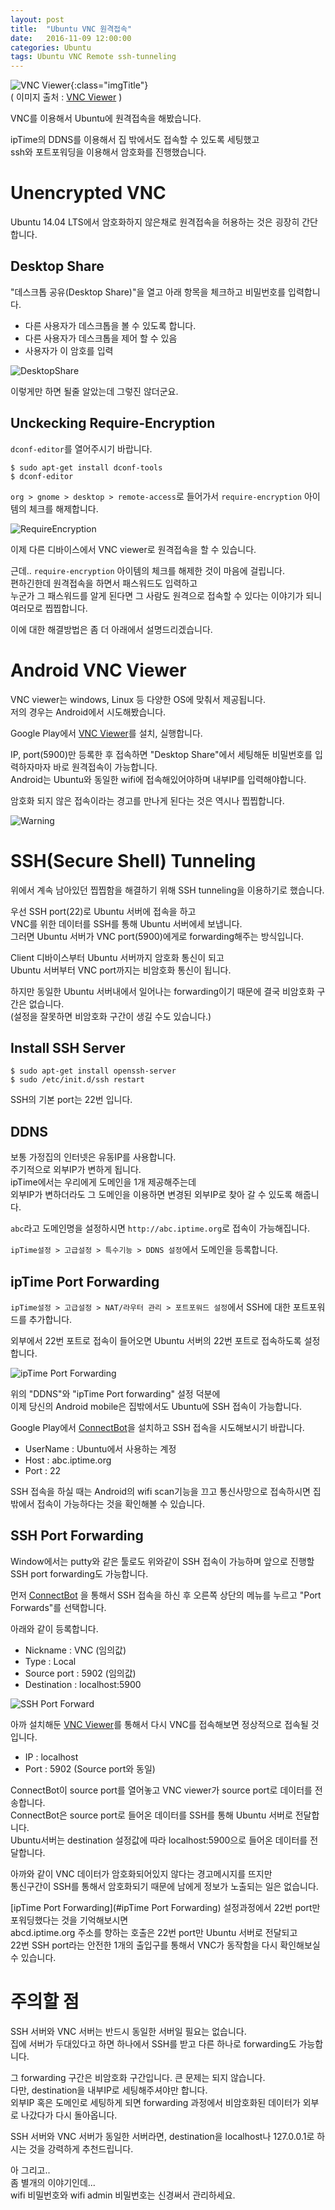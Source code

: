 ```yaml
---
layout: post
title:  "Ubuntu VNC 원격접속"
date:   2016-11-09 12:00:00
categories: Ubuntu
tags: Ubuntu VNC Remote ssh-tunneling
---
```


![VNC Viewer](https://lh6.ggpht.com/RcRUeZKNRYaCfoNGMe8Ic8OORBN-_pXgNyNtvNfSQ-5DFl-7CTuTYC2m96BbbV5IQU0=w300){:class="imgTitle"}  
( 이미지 출처 : [VNC Viewer](https://play.google.com/store/apps/details?id=com.realvnc.viewer.android) )  

VNC를 이용해서 Ubuntu에 원격접속을 해봤습니다.  

ipTime의 DDNS를 이용해서 집 밖에서도 접속할 수 있도록 세팅했고  
ssh와 포트포워딩을 이용해서 암호화를 진행했습니다.  

<!--more-->

# Unencrypted VNC

Ubuntu 14.04 LTS에서 암호화하지 않은채로 원격접속을 허용하는 것은 굉장히 간단합니다.  

## Desktop Share

"데스크톱 공유(Desktop Share)"을 열고 아래 항목을 체크하고 비밀번호를 입력합니다.  
  - 다른 사용자가 데스크톱을 볼 수 있도록 합니다.
  - 다른 사용자가 데스크톱을 제어 할 수 있음
  - 사용자가 이 암호를 입력

![DesktopShare](https://lh3.googleusercontent.com/35Sap6rnEEISQsBv5t-kukIEDYvCe-CwcUBh3Bc4QVw0MnWidtFRFPwkQhW5mZ-y_7nAgyBpmz6TPzVLTPucfD7TO80XOvES8UaRBUUKcmJAHSokFFA6SzO-_0QGZho_7MCFGseUOSNax-cfCQt5gK28aAGNHgzRlu1Qwp9YlhC6WaMydocI_OE2dFqrZdVKKxQm-yemlpdJmYBr4KmXG4Y37REMbVGqy_ck0F2f0FTU3qmBK2w0NNug-_031XfPwEGFuBTWrwlb7vC_YrCmCcAv2_mEwunPnzhGMnXxA1onaBTxZ7iHA14zTWL3qzuSszwaUqVe_N6LDoL4QbpM8pwBIfQUGNFd-XsTwhuIo9BrbWdnadIoOQLPnFKkS0ar_gzGpNW-6sBQYo9SRjzJdj5mr4FKoPp6NXqhSaCZIA8oJQMEwKccltFvG-sYshMZTDfrRjoteejcJ2qMhapUGf_LzV7wsC_nOrQEYICZ3nwvjBNKmdi3YFNaCXORMjhSBE8OoHmM5ohx_iDRmV6C9pyb97cp_fqRLBLpIQXweZ6Bofyt3AWNtdfPLHUDYTROITQzaVKgAU9a4YeO4v9q74KzQW_BSxCJXEK6CRs0GJM1vHpi=w440-h443-no)  

이렇게만 하면 될줄 알았는데 그렇진 않더군요.  

## Unckecking Require-Encryption 

```dconf-editor```를 열어주시기 바랍니다.  

~~~
$ sudo apt-get install dconf-tools
$ dconf-editor
~~~

```org > gnome > desktop > remote-access```로 들어가서 ```require-encryption``` 아이템의 체크를 해제합니다.  

![RequireEncryption](https://lh3.googleusercontent.com/PVk4wRbB8OAgb6OouP8mULi8tTXIiltULEFRwR4EyTlvyjJXnB5h7TcKBoiQzwlic7ExWLD7bSD3dDzlXlXQf_d3werVUoywa8TEZikHc1xzBUYCx4rojE7p9qyj02YYUGLW4lHI0tneaDeAncSfGLALhiEBBrsFXtOSyrzm75yXRYZfaK56ADLCUPVFbPZd3yluIwWX4fV1mbz0RKRnxYl6rGjyr0gKEzvmMq2k72f1zza74nulmKvevbdC38wvXLYr3ppyEWPGXF6iHiZ9NOoUm9qEoj7iOjBV5Ed_0280SdEBXIPk6c5t0n2kj4FTY1uqlgP1U6p0gVFX6t8ReVwG3nf3CXsxeSBADZ7AaJ1Jo2TDomu5DBIj3sKdnp05KQTJbKDVqo08E8Gap0jvgoK4tzeRIEXXxyFu4eTzS8KdC5g-bG2NmgOlyuAeBpMDR-U-kT1CbA30-E5N4yv7igOWkPFEgj97phCVtAx9eNLFgT5Bcw9KaV3tDeNLXwyZFqNrxpWNYt85B1P4raDAtOAQyFjcby8yVfQHIE0UTzKo8VKmlgColtsch5Ihh2lI_56ihX9iGW4TuBMDlE90J7-7lYSz8CSl6cJ2RC-Jn6cUSVby=w800-h628-no)  

이제 다른 디바이스에서 VNC viewer로 원격접속을 할 수 있습니다.  

근데.. ```require-encryption``` 아이템의 체크를 해제한 것이 마음에 걸립니다.  
편하긴한데 원격접속을 하면서 패스워드도 입력하고  
누군가 그 패스워드를 알게 된다면 그 사람도 원격으로 접속할 수 있다는 이야기가 되니 여러모로 찝찝합니다.  

이에 대한 해결방법은 좀 더 아래에서 설명드리겠습니다.  

<!--ads-->

# Android VNC Viewer

VNC viewer는 windows, Linux 등 다양한 OS에 맞춰서 제공됩니다.  
저의 경우는 Android에서 시도해봤습니다.  

Google Play에서 [VNC Viewer](https://play.google.com/store/apps/details?id=com.realvnc.viewer.android)를 설치, 실행합니다.  

IP, port(5900)만 등록한 후 접속하면 "Desktop Share"에서 세팅해둔 비밀번호를 입력하자마자 바로 원격접속이 가능합니다.  
Android는 Ubuntu와 동일한 wifi에 접속해있어야하며 내부IP를 입력해야합니다.  

암호화 되지 않은 접속이라는 경고를 만나게 된다는 것은 역시나 찝찝합니다.  

![Warning](https://lh3.googleusercontent.com/XKJ5AmnInMH6jtwyFGysIWEQNpCtPo3xYcXxDN2cyzJVTo9ZJYluKWFOVHsdsQB1vf9x_I5fdWiki-C7gGRdwmL7Ndl_QQVduQvWEScF3CvubczzqJ3PfWw_TxpYMgajJja4HjgEmNPM6Cf9ox1ZMgVfRAiEFMHVF3eqMX1JNmgXao9Fp2QCVBxTf41yJKvNsVV-3_ZpCVbvw62mpa81w6FZD8zgaWL8um7ukcUExR9MxRmVwYkf_xgxVVOYzWblWn-mFBJd9r4Q8hmO0BOpZjTLaWm9YpCmlNYbtr9hZIosI3I1LBvpu5kt0EQkyyVLNg3jxC39Xh0ZXfLiTUhYyafv_NNqhZObHq5pOXIK2Jsru-GqV7qy-IWhpUR4ZQ6yZMEpK4EYMORJvh0dy8fivK-sic40A4252keRICD4icnUDN4EB17EiYmKcrgZQCFCgqVpRX83Xe6o4IaEkGymIPu-ROaHeGtMt68snrjEMoKtk_K1YGSSDdggVSHkqImw3gsiAuBVmawOMVv_jE4fybCTaBnDnGsp6sZUwS1p2NFkJS-7sDp5nYnqsQnZfm27x_yxFqz0MIzYEWiBqqcUQZQ4-t3ZbGpEVOWhworwTkjLZfCi=w379-h673-no)

# SSH(Secure Shell) Tunneling

위에서 계속 남아있던 찝찝함을 해결하기 위해 SSH tunneling을 이용하기로 했습니다.  

우선 SSH port(22)로 Ubuntu 서버에 접속을 하고  
VNC를 위한 데이터를 SSH를 통해 Ubuntu 서버에세 보냅니다.  
그러면 Ubuntu 서버가 VNC port(5900)에게로 forwarding해주는 방식입니다.  

Client 디바이스부터 Ubuntu 서버까지 암호화 통신이 되고  
Ubuntu 서버부터 VNC port까지는 비암호화 통신이 됩니다.  

하지만 동일한 Ubuntu 서버내에서 일어나는 forwarding이기 때문에 결국 비암호화 구간은 없습니다.  
(설정을 잘못하면 비암호화 구간이 생길 수도 있습니다.)  

## Install SSH Server

~~~
$ sudo apt-get install openssh-server
$ sudo /etc/init.d/ssh restart
~~~

SSH의 기본 port는 22번 입니다.  

## DDNS

보통 가정집의 인터넷은 유동IP를 사용합니다.  
주기적으로 외부IP가 변하게 됩니다.  
ipTime에서는 우리에게 도메인을 1개 제공해주는데  
외부IP가 변하더라도 그 도메인을 이용하면 변경된 외부IP로 찾아 갈 수 있도록 해줍니다.  

```abc```라고 도메인명을 설정하시면 ```http://abc.iptime.org```로 접속이 가능해집니다.  

```ipTime설정 > 고급설정 > 특수기능 > DDNS 설정```에서 도메인을 등록합니다.  

## ipTime Port Forwarding

```ipTime설정 > 고급설정 > NAT/라우터 관리 > 포트포워드 설정```에서 SSH에 대한 포트포워드를 추가합니다.  

외부에서 22번 포트로 접속이 들어오면 Ubuntu 서버의 22번 포트로 접속하도록 설정합니다.  

![ipTime Port Forwarding](https://lh3.googleusercontent.com/-qFy4yzzhQOHLWaGl0kWOQbLo87HViOe4RBy3DX93_HpcRAcXxfy8gnwcpLgxn9M_gAk1XOEgrg22bLcS-XcR_NlanbiuCXJf3Nklhxpih3GDrkzpHywWQKZTaSW5ZOaohRDPtV2JTxuIFz77vbr5Ao_cThWNwigbiHW1vpehnjx7iValW0t5--D6-jcV8ucB0UHDSIs4-JH_gSKq6vRn6n47RP9XhFUTnlSkMRrz1Igyn_3ZHRlwhxAq1RoJQ13NUJu4kXIdVeM6zUNWwpPAMdaLzsC0Iad2GgdtQI76htC4y9sV_iX8kEHVwcyVmBI3LR82mYKypHt4VB6GEl0144gtfGKRwLW_saLnLS4yZQwRgLFweDfd-JeEI5GnlajiKaRaWVPDL1nxNxQh0_C4E7alHrZX36QSkLBTtnM7nuDIQ3lKbrsBuLxFCrrEdcBYhRB5WVNJ9f7GEJsu3yze0hhEQVF3Bh_mE0saH3Mt9_B8H_u1Zt6z40YU4zlXEYUsPaWc05CBP3B1NYnxJx5zvhmIWyCOwLdOLs1CNxWBTS42lYxwL-kh9tJdbDz-jliaKSFl3t0rWbH2yCo-KugDkVXRDox1wdm9M1ln-mBXCuQKRbo=w877-h405-no)

위의 "DDNS"와 "ipTime Port forwarding" 설정 덕분에  
이제 당신의 Android mobile은 집밖에서도 Ubuntu에 SSH 접속이 가능합니다.  

Google Play에서 [ConnectBot](https://play.google.com/store/apps/details?id=org.connectbot)을 설치하고 SSH 접속을 시도해보시기 바랍니다.  

  - UserName : Ubuntu에서 사용하는 계정  
  - Host : abc.iptime.org  
  - Port : 22  

SSH 접속을 하실 때는 Android의 wifi scan기능을 끄고 통신사망으로 접속하시면 집밖에서 접속이 가능하다는 것을 확인해볼 수 있습니다.  

<!--ads-->

## SSH Port Forwarding

Window에서는 putty와 같은 툴로도 위와같이 SSH 접속이 가능하며 앞으로 진행할 SSH port forwarding도 가능합니다.  

먼저 [ConnectBot](https://play.google.com/store/apps/details?id=org.connectbot) 을 통해서 SSH 접속을 하신 후 오른쪽 상단의 메뉴를 누르고 "Port Forwards"를 선택합니다.  

아래와 같이 등록합니다.  

  - Nickname : VNC (임의값)  
  - Type : Local  
  - Source port : 5902 (임의값)  
  - Destination : localhost:5900  

![SSH Port Forward](https://lh3.googleusercontent.com/9QsFHd7x3VqeU2EORq9KBm3DDWJxwB4jin68UxE4_6h4boxe2HokC1-FsB2sIT_T7a2LfT3qPeZ8vgmAwylkf6MxZqFcQDstKlcIhjtynmdEGlfwMgckHtv6KpxWoNLK15WZLer7STH2cKttHk-eSgWtU-Y-CZmOTqVnhedLdb-KsiSKaNlLrYe0ydB_vM5Qdzrvj-iqHGX7i0I3HuDz5jHl_kS4pth6NnwjkA5ymEdR4vzRpE4TIrLo3hX1l3A-WV2nqy2mSNNBSwz8cCZfGcKl9QsFxP37r71e9yVBsoQ2P92l1R5Zw_XNN17bZQ1lt_1ngIN6eHwCwKgkM50BmXHWa5r06N_QwqxJXWeGaS8u28PlASCaq4_Jpr2SZesSL4RhuMMcmLqjW055nAZWSBRiIerGRAuoogxxRxzFMbPnEgZBLebIdIwplGxyPAAIdspfr64un5jgopLxmzSH6g3XwGut2iy4v9PH6LsJS45nmxUvuT4Ys2RCIsOBejmPgyvGf8Oh2nJPry9FAvt31-FzU82watb2Dqw9EQb0o56ysnxr2JKMZ4nYUkFC-WuqHGnoBxD3pGU_5NxpILECn5QH2XuNSFfehErQuqeiDTjie8B1=w379-h673-no)

아까 설치해둔 [VNC Viewer](https://play.google.com/store/apps/details?id=com.realvnc.viewer.android)를 통해서 다시 VNC를 접속해보면 정상적으로 접속될 것입니다.  

  - IP : localhost  
  - Port : 5902 (Source port와 동일)  


ConnectBot이 source port를 열어놓고 VNC viewer가 source port로 데이터를 전송합니다.  
ConnectBot은 source port로 들어온 데이터를 SSH를 통해 Ubuntu 서버로 전달합니다.  
Ubuntu서버는 destination 설정값에 따라 localhost:5900으로 들어온 데이터를 전달합니다.  

아까와 같이 VNC 데이터가 암호화되어있지 않다는 경고메시지를 뜨지만  
통신구간이 SSH를 통해서 암호화되기 때문에 남에게 정보가 노출되는 일은 없습니다.  

[ipTime Port Forwarding](#ipTime Port Forwarding) 설정과정에서 22번 port만 포워딩했다는 것을 기억해보시면  
abcd.iptime.org 주소를 향하는 호출은 22번 port만 Ubuntu 서버로 전달되고  
22번 SSH port라는 안전한 1개의 출입구를 통해서 VNC가 동작함을 다시 확인해보실 수 있습니다.  


# 주의할 점

SSH 서버와 VNC 서버는 반드시 동일한 서버일 필요는 없습니다.  
집에 서버가 두대있다고 하면 하나에서 SSH를 받고 다른 하나로 forwarding도 가능합니다.  

그 forwarding 구간은 비암호화 구간입니다. 큰 문제는 되지 않습니다.  
다만, destination을 내부IP로 세팅해주셔야만 합니다.  
외부IP 혹은 도메인로 세팅하게 되면 forwarding 과정에서 비암호화된 데이터가 외부로 나갔다가 다시 돌아옵니다.  

SSH 서버와 VNC 서버가 동일한 서버라면, destination을 localhost나 127.0.0.1로 하시는 것을 강력하게 추천드립니다.  

아 그리고..  
좀 별개의 이야기인데...  
wifi 비밀번호와 wifi admin 비밀번호는 신경써서 관리하세요.  

